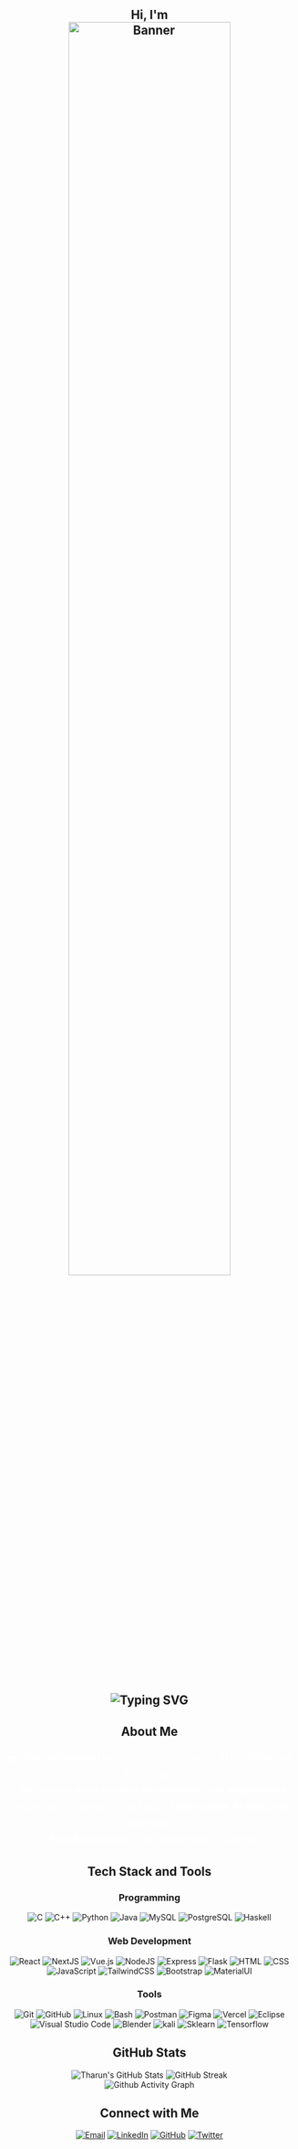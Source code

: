 <h2 align="center">Hi, I'm

<div align="center">
  <img src="https://github.com/user-attachments/assets/ed4a25d5-b69c-4a33-918c-677cc2fc2582" alt="Banner" style="width:75%;"/>
</div>

<div align="center">
    <img src="https://readme-typing-svg.herokuapp.com?font=Fira+Code&size=24&duration=4000&pause=500&color=FFFFFF&center=true&width=500&lines=Frontend+Developer;Tech+Enthusiast;Passionate+Speaker" alt="Typing SVG" />
</div>
</h2>


<h2 align="center"> About Me </h2>
<div align="center" style="max-width: 800px; margin: 0 auto; font-family: 'Arial', sans-serif;">
    <p style="font-size: 18px; color: #FFFFFF; line-height: 1.6;">
        💻 <strong>Tech Enthusiast</strong> exploring the intersection of creativity and technology.<br/>
        🎨 Passionate about creating <strong>minimalistic user experiences</strong>.<br/>
        🤖 Aspiring to innovate in the fields of <strong>Generative AI and Deep Learning</strong>.<br/>
        🏢 <strong>Past Experience:</strong> Full Stack Intern at Logicflo.
    </p>
</div>

<h2 align="center"> Tech Stack and Tools </h2>
<div align="center">
    <h3>Programming</h3>
    <div>
        <img src="https://skillicons.dev/icons?i=c" title="C"/>
        <img src="https://skillicons.dev/icons?i=cpp" title="C++"/>
        <img src="https://skillicons.dev/icons?i=python" title="Python"/>
        <img src="https://skillicons.dev/icons?i=java" title="Java"/>
        <img src="https://skillicons.dev/icons?i=mysql" title="MySQL"/>
        <img src="https://skillicons.dev/icons?i=postgres" title="PostgreSQL"/>
        <img src="https://skillicons.dev/icons?i=haskell" title="Haskell"/>
    </div>
    <h3>Web Development</h3>
    <div>
        <img src="https://skillicons.dev/icons?i=react" title="React"/>
        <img src="https://skillicons.dev/icons?i=next" title="NextJS"/>
        <img src="https://skillicons.dev/icons?i=vue" title="Vue.js"/>
        <img src="https://skillicons.dev/icons?i=nodejs" title="NodeJS"/>
        <img src="https://skillicons.dev/icons?i=express" title="Express"/>
        <img src="https://skillicons.dev/icons?i=flask" title="Flask"/>
        <img src="https://skillicons.dev/icons?i=html" title="HTML"/>
        <img src="https://skillicons.dev/icons?i=css" title="CSS"/>
        <img src="https://skillicons.dev/icons?i=js" title="JavaScript"/>
        <img src="https://skillicons.dev/icons?i=tailwind" title="TailwindCSS"/>
        <img src="https://skillicons.dev/icons?i=bootstrap" title="Bootstrap"/>
        <img src="https://skillicons.dev/icons?i=materialui" title="MaterialUI"/>
    </div>
    <h3>Tools</h3>
    <div>
        <img src="https://skillicons.dev/icons?i=git" title="Git"/>
        <img src="https://skillicons.dev/icons?i=github" title="GitHub"/>
        <img src="https://skillicons.dev/icons?i=linux" title="Linux"/>
        <img src="https://skillicons.dev/icons?i=bash" title="Bash"/>
        <img src="https://skillicons.dev/icons?i=postman" title="Postman"/>
        <img src="https://skillicons.dev/icons?i=figma" title="Figma"/>
        <img src="https://skillicons.dev/icons?i=vercel" title="Vercel"/>
        <img src="https://skillicons.dev/icons?i=eclipse" title="Eclipse"/>
        <img src="https://skillicons.dev/icons?i=vscode" title="Visual Studio Code"/>
        <img src="https://skillicons.dev/icons?i=blender" title="Blender"/>
        <img src="https://skillicons.dev/icons?i=kali" title="kali"/>
        <img src="https://skillicons.dev/icons?i=sklearn" title="Sklearn"/>
        <img src="https://skillicons.dev/icons?i=tensorflow" title="Tensorflow"/>
    </div>
</div>



<h2 align="center"> GitHub Stats </h2>
<div align="center">
    <img src="https://github-readme-stats.vercel.app/api?username=TharunKumarrA&theme=gotham&show_icons=true&hide_border=true&count_private=true" alt="Tharun's GitHub Stats" />
    <img src="https://github-readme-streak-stats.herokuapp.com/?user=TharunKumarrA&theme=gotham&hide_border=true" alt="GitHub Streak" />
    <br />
    <div align="center">
      <img src="https://github-readme-activity-graph.vercel.app/graph?username=TharunKumarrA&theme=react-dark" alt="Github Activity Graph" />
    </div>

</div>


<h2 align="center"> Connect with Me </h2>
<div align="center">
    <a href="mailto:tharunkumarra@gmail.com" target="_blank"><img src="https://skillicons.dev/icons?i=gmail" title="Email" /></a>
    <a href="https://linkedin.com/in/tharun-kumarr" target="_blank"><img src="https://skillicons.dev/icons?i=linkedin" title="LinkedIn" /></a>
    <a href="https://github.com/TharunKumarrA" target="_blank"><img src="https://skillicons.dev/icons?i=github" title="GitHub" /></a>
    <a href="https://twitter.com/astro_tharun" target="_blank"><img src="https://skillicons.dev/icons?i=twitter" title="Twitter" /></a>
</div>


